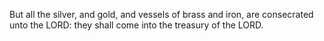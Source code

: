 But all the silver, and gold, and vessels of brass and iron, are consecrated unto the LORD: they shall come into the treasury of the LORD.
